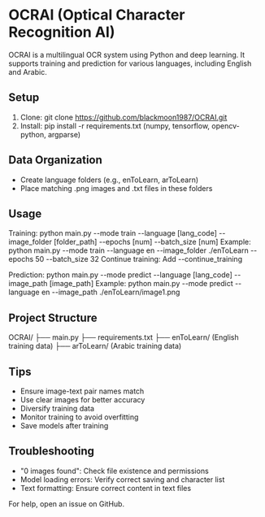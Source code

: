 # OCRAI (Optical Character Recognition AI)

OCRAI is a multilingual OCR system using Python and deep learning. It supports training and prediction for various languages, including English and Arabic.

## Setup
1. Clone: git clone https://github.com/blackmoon1987/OCRAI.git
2. Install: pip install -r requirements.txt (numpy, tensorflow, opencv-python, argparse)

## Data Organization
- Create language folders (e.g., enToLearn, arToLearn)
- Place matching .png images and .txt files in these folders

## Usage
Training: python main.py --mode train --language [lang_code] --image_folder [folder_path] --epochs [num] --batch_size [num]
Example: python main.py --mode train --language en --image_folder ./enToLearn --epochs 50 --batch_size 32
Continue training: Add --continue_training

Prediction: python main.py --mode predict --language [lang_code] --image_path [image_path]
Example: python main.py --mode predict --language en --image_path ./enToLearn/image1.png

## Project Structure
OCRAI/
├── main.py
├── requirements.txt
├── enToLearn/ (English training data)
├── arToLearn/ (Arabic training data)

## Tips
- Ensure image-text pair names match
- Use clear images for better accuracy
- Diversify training data
- Monitor training to avoid overfitting
- Save models after training

## Troubleshooting
- "0 images found": Check file existence and permissions
- Model loading errors: Verify correct saving and character list
- Text formatting: Ensure correct content in text files

For help, open an issue on GitHub.

